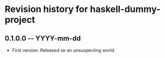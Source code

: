 # Revision history for haskell-dummy-project

## 0.1.0.0 -- YYYY-mm-dd

* First version. Released on an unsuspecting world.
